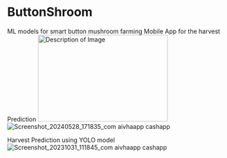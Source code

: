 # ButtonShroom
ML models for smart button mushroom farming
Mobile App for the harvest Prediction
<img src="[URL_OF_YOUR_IMAGE](https://github.com/Yashi603/ButtonShroom/assets/71423844/1ca2b3b6-e509-41e7-8bec-53ed217705d0)" alt="Description of Image" width="300" height="200">![Screenshot_20240528_171835_com aivhaapp cashapp](https://github.com/Yashi603/ButtonShroom/assets/71423844/1ca2b3b6-e509-41e7-8bec-53ed217705d0)

Harvest Prediction using YOLO model
![Screenshot_20231031_111845_com aivhaapp cashapp](https://github.com/Yashi603/ButtonShroom/assets/71423844/26bfd172-e917-4a2f-a95a-924a4ff2e2b6)
